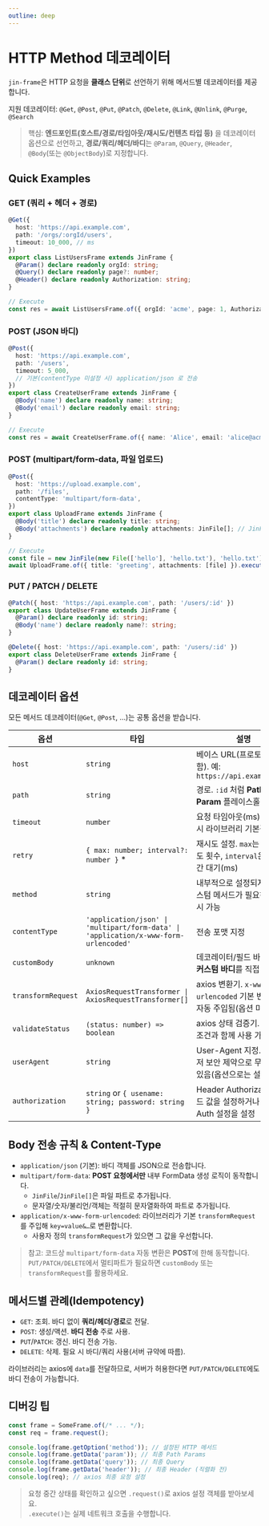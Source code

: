 ```yaml
---
outline: deep
---
```


# HTTP Method 데코레이터

`jin-frame`은 HTTP 요청을 **클래스 단위**로 선언하기 위해 메서드별 데코레이터를 제공합니다.

지원 데코레이터: `@Get`, `@Post`, `@Put`, `@Patch`, `@Delete`, `@Link`, `@Unlink`, `@Purge`, `@Search`

> 핵심: **엔드포인트(호스트/경로/타임아웃/재시도/컨텐츠 타입 등)** 을 데코레이터 옵션으로 선언하고, **경로/쿼리/헤더/바디**는 `@Param`, `@Query`, `@Header`, `@Body`(또는 `@ObjectBody`)로 지정합니다.

## Quick Examples

### GET (쿼리 + 헤더 + 경로)

```ts
@Get({
  host: 'https://api.example.com',
  path: '/orgs/:orgId/users',
  timeout: 10_000, // ms
})
export class ListUsersFrame extends JinFrame {
  @Param() declare readonly orgId: string;
  @Query() declare readonly page?: number;
  @Header() declare readonly Authorization: string;
}

// Execute
const res = await ListUsersFrame.of({ orgId: 'acme', page: 1, Authorization: 'Bearer token' }).execute();
```

### POST (JSON 바디)

```ts
@Post({
  host: 'https://api.example.com',
  path: '/users',
  timeout: 5_000,
  // 기본(contentType 미설정 시) application/json 로 전송
})
export class CreateUserFrame extends JinFrame {
  @Body('name') declare readonly name: string;
  @Body('email') declare readonly email: string;
}

// Execute
const res = await CreateUserFrame.of({ name: 'Alice', email: 'alice@acme.com' }).execute();
```

### POST (multipart/form-data, 파일 업로드)

```ts
@Post({
  host: 'https://upload.example.com',
  path: '/files',
  contentType: 'multipart/form-data',
})
export class UploadFrame extends JinFrame {
  @Body('title') declare readonly title: string;
  @Body('attachments') declare readonly attachments: JinFile[]; // JinFile 또는 JinFile[] 지원
}

// Execute
const file = new JinFile(new File(['hello'], 'hello.txt'), 'hello.txt');
await UploadFrame.of({ title: 'greeting', attachments: [file] }).execute();
```

### PUT / PATCH / DELETE

```ts
@Patch({ host: 'https://api.example.com', path: '/users/:id' })
export class UpdateUserFrame extends JinFrame {
  @Param() declare readonly id: string;
  @Body('name') declare readonly name?: string;
}

@Delete({ host: 'https://api.example.com', path: '/users/:id' })
export class DeleteUserFrame extends JinFrame {
  @Param() declare readonly id: string;
}
```

## 데코레이터 옵션

모든 메서드 데코레이터(`@Get`, `@Post`, …)는 공통 옵션을 받습니다.

| 옵션               | 타입                                                                                 | 설명                                                                            |
| ------------------ | ------------------------------------------------------------------------------------ | ------------------------------------------------------------------------------- |
| `host`             | `string`                                                                             | 베이스 URL(프로토콜 포함). 예: `https://api.example.com`                        |
| `path`             | `string`                                                                             | 경로. `:id` 처럼 **Path Param** 플레이스홀더 지원                               |
| `timeout`          | `number`                                                                             | 요청 타임아웃(ms). 미설정 시 라이브러리 기본값 사용                             |
| `retry`            | `{ max: number; interval?: number }` \*                                              | 재시도 설정. `max`는 최대 시도 횟수, `interval`은 시도 간 대기(ms)              |
| `method`           | `string`                                                                             | 내부적으로 설정되지만, 커스텀 메서드가 필요하면 명시 가능                       |
| `contentType`      | `'application/json' \| 'multipart/form-data' \| 'application/x-www-form-urlencoded'` | 전송 포맷 지정                                                                  |
| `customBody`       | `unknown`                                                                            | 데코레이터/필드 바디 대신 **커스텀 바디**를 직접 지정                           |
| `transformRequest` | `AxiosRequestTransformer \| AxiosRequestTransformer[]`                               | axios 변환기. `x-www-form-urlencoded` 기본 변환기가 자동 주입됨(옵션 미설정 시) |
| `validateStatus`   | `(status: number) => boolean`                                                        | axios 상태 검증기. 재시도 조건과 함께 사용 가능                                 |
| `userAgent`        | `string`                                                                             | User-Agent 지정. 브라우저 보안 제약으로 무시될 수 있음(옵션으로는 설정 가능)    |
| `authorization`    | `string` or `{ usename: string; password: string }`                                  | Header Authorization 필드 값을 설정하거나 Basic Auth 설정을 설정                |

## Body 전송 규칙 & Content-Type

- `application/json` (기본): 바디 객체를 JSON으로 전송합니다.
- `multipart/form-data`: **POST 요청에서만** 내부 FormData 생성 로직이 동작합니다.
  - `JinFile`/`JinFile[]`은 파일 파트로 추가됩니다.
  - 문자열/숫자/불리언/객체는 적절히 문자열화하여 파트로 추가됩니다.
- `application/x-www-form-urlencoded`: 라이브러리가 기본 `transformRequest`를 주입해 `key=value&…`로 변환합니다.
  - 사용자 정의 `transformRequest`가 있으면 그 값을 우선합니다.

> 참고: 코드상 `multipart/form-data` 자동 변환은 **POST**에 한해 동작합니다. `PUT/PATCH/DELETE`에서 멀티파트가 필요하면 `customBody` 또는 `transformRequest`를 활용하세요.

## 메서드별 관례(Idempotency)

- `GET`: 조회. 바디 없이 **쿼리/헤더/경로**로 전달.
- `POST`: 생성/액션. **바디 전송** 주로 사용.
- `PUT`/`PATCH`: 갱신. 바디 전송 가능.
- `DELETE`: 삭제. 필요 시 바디/쿼리 사용(서버 규약에 따름).

라이브러리는 axios에 `data`를 전달하므로, 서버가 허용한다면 `PUT/PATCH/DELETE`에도 바디 전송이 가능합니다.

## 디버깅 팁

```ts
const frame = SomeFrame.of(/* ... */);
const req = frame.request();

console.log(frame.getOption('method')); // 설정된 HTTP 메서드
console.log(frame.getData('param')); // 최종 Path Params
console.log(frame.getData('query')); // 최종 Query
console.log(frame.getData('header')); // 최종 Header (직렬화 전)
console.log(req); // axios 최종 요청 설정
```

> 요청 중간 상태를 확인하고 싶으면 `.request()`로 axios 설정 객체를 받아보세요.  
> `.execute()`는 실제 네트워크 호출을 수행합니다.
